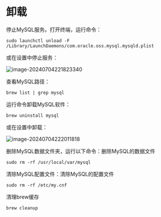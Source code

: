 # 卸载

停止MySQL服务。打开终端，运行命令：

```shell
sudo launchctl unload -F /Library/LaunchDaemons/com.oracle.oss.mysql.mysqld.plist
```

或在设置中停止服务：

![image-20240704221823340](https://fastly.jsdelivr.net/gh/LetengZzz/img@main/tc2/img/202407042218735.png)

查看MySQL路径：

```shell
brew list | grep mysql
```

运行命令卸载MySQL软件：

```shell
brew uninstall mysql
```

或在设置中卸载：

![image-20240704222011818](https://fastly.jsdelivr.net/gh/LetengZzz/img@main/tc2/img/202407042220328.png)

删除MySQL数据文件夹，运行以下命令：删除MySQL的数据文件

```shell
sudo rm -rf /usr/local/var/mysql
```

清除MySQL配置文件：清除MySQL的配置文件

```shell
sudo rm -rf /etc/my.cnf
```

清理brew缓存

```shell
brew cleanup
```

